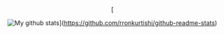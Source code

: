 <div style="text-align: center;">[ 
  
![My github stats](https://github-readme-stats.vercel.app/api?username=rronkurtishi&count_private=true&show_icons=true&theme=gruvbox)](https://github.com/rronkurtishi/github-readme-stats)


</div>
